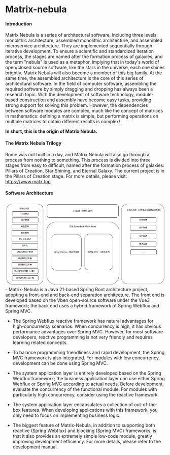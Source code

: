 # Matrix-nebula

#### Introduction
Matrix Nebula is a series of architectural software, including three levels: monolithic architecture, assembled monolithic architecture, and assembled microservice architecture. They are implemented sequentially through iterative development. To ensure a scientific and standardized iteration process, the stages are named after the formation process of galaxies, and the term "nebula" is used as a metaphor, implying that in today's world of open/closed source software, like the stars in the universe, each one shines brightly. Matrix Nebula will also become a member of this big family. At the same time, the assembled architecture is the core of this series of architectural software. In the field of computer software, assembling the required software by simply dragging and dropping has always been a research topic. With the development of software technology, module-based construction and assembly have become easy tasks, providing strong support for solving this problem. However, the dependencies between software modules are complex, much like the concept of matrices in mathematics: defining a matrix is simple, but performing operations on multiple matrices to obtain different results is complex!

<b>In short, this is the origin of Matrix Nebula.</b>

#### The Matrix Nebula Trilogy
Rome was not built in a day, and Matrix Nebula will also go through a process from nothing to something. This process is divided into three stages from easy to difficult, named after the formation process of galaxies: Pillars of Creation, Star Shining, and Eternal Galaxy. The current project is in the Pillars of Creation stage. For more details, please visit: https://www.matx.top

#### Software Architecture
<img src="architecture-nebula.png" width="600" height="auto" alt="Architecture Diagram">
- Matrix-Nebula is a Java 21-based Spring Boot architecture project, adopting a front-end and back-end separation architecture. The front end is developed based on the Vben open-source software under the Vue3 framework; the back end uses a hybrid framework of Spring Webflux and Spring MVC.

- The Spring Webflux reactive framework has natural advantages for high-concurrency scenarios. When concurrency is high, it has obvious performance advantages over Spring MVC. However, for most software developers, reactive programming is not very friendly and requires learning related concepts.

- To balance programming friendliness and rapid development, the Spring MVC framework is also integrated. For modules with low concurrency, development can be done using Spring MVC.

- The system application layer is entirely developed based on the Spring Webflux framework; the business application layer can use either Spring Webflux or Spring MVC according to actual needs. Before development, evaluate the concurrency of the functional module. For modules with particularly high concurrency, consider using the reactive framework.

- The system application layer encapsulates a collection of out-of-the-box features. When developing applications with this framework, you only need to focus on implementing business logic.

- The biggest feature of Matrix-Nebula, in addition to supporting both reactive (Spring Webflux) and blocking (Spring MVC) frameworks, is that it also provides an extremely simple low-code module, greatly improving development efficiency. For more details, please refer to the development manual.

